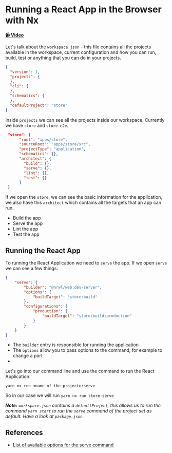 # Running a React App in the Browser with Nx

**[📹 Video](https://egghead.io/lessons/egghead-running-a-react-app-in-the-browser-with-nx)**

Let's talk about the `workspace.json` - this file contains all the projects available in the workspace, current configuration and how you can run, build, test or anything that you can do in your projects.

```json
{
  "version": 1,
  "projects": {
  },
  "cli": {
  },
  "schematics": {
  },
  "defaultProject": "store"
}
```

Inside `projects` we can see all the projects inside our workspace. Currently we have `store` and `store-e2e`.

```json
 "store": {
      "root": "apps/store",
      "sourceRoot": "apps/store/src",
      "projectType": "application",
      "schematics": {},
      "architect": {
        "build": {},
        "serve": {},
        "lint": {},
        "test": {}
      }
 }
```

If we open the `store`, we can see the basic information for the application, we also have this `architect` which contains all the targets that an app can run.

- Build the app
- Serve the app
- Lint the app
- Test the app


## Running the React App

To running the React Application we need to `serve` the app. If we open `serve` we can see a few things:

```json
{
    "serve": {
        "builder": "@nrwl/web:dev-server",
        "options": {
            "buildTarget": "store:build"
        },
        "configurations": {
            "production": {
                "buildTarget": "store:build:production"
            }
        }
    }
}
```

- The `builder` entry is responsible for running the application
- The `options` allow you to pass options to the command, for example to change a port
- 

Let's go into our command line and use the command to run the React Application.

```shell
yarn nx run <name of the project>:serve
```

So in our case we will run `yarn nx run store:serve`

_**Note:** `workspace.json` contains a `defaultProject`, this allows us to run the command `yarn start` to run the `serve` command of the project set as default. Have a look at `package.json`._

## References

- [List of available options for the serve command](https://nx.dev/latest/react/plugins/web/builders/dev-server)